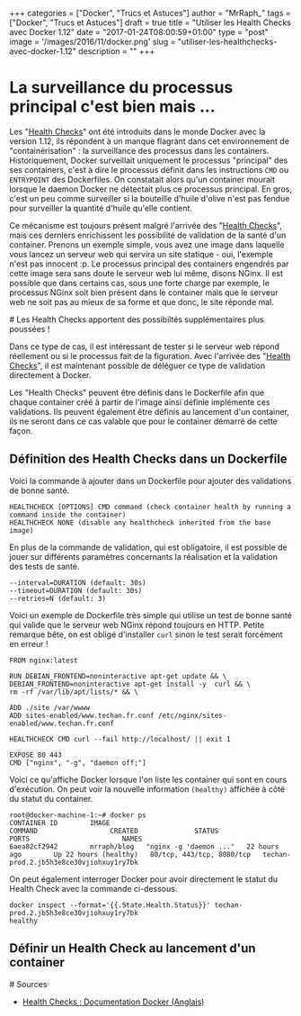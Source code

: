 +++
categories = ["Docker", "Trucs et Astuces"]
author = "MrRaph_"
tags = ["Docker", "Trucs et Astuces"]
draft = true
title = "Utiliser les Health Checks avec Docker 1.12"
date = "2017-01-24T08:00:59+01:00"
type = "post"
image = '/images/2016/11/docker.png'
slug = "utiliser-les-healthchecks-avec-docker-1.12"
description = ""
+++

# La surveillance du processus principal c'est bien mais ...

Les "[Health Checks](https://docs.docker.com/engine/reference/builder/#/healthcheck)" ont été introduits dans le monde Docker avec la version 1.12, ils répondent à un manque flagrant dans cet environnement de "containérisation" : la surveillance des processus dans les containers. Historiquement, Docker surveillait uniquement le processus "principal" des ses containers, c'est à dire le processus définit dans les instructions `CMD` ou `ENTRYPOINT` des Dockerfiles. On constatait alors qu'un container mourait lorsque le daemon Docker ne détectait plus ce processus principal. En gros, c'est un peu comme surveiller si la bouteille d'huile d'olive n'est pas fendue pour surveiller la quantité d'huile qu'elle contient.

Ce mécanisme est toujours présent malgré l'arrivée des "[Health Checks](https://docs.docker.com/engine/reference/builder/#/healthcheck)", mais ces derniers enrichissent les possibilité de validation de la santé d'un container. Prenons un exemple simple, vous avez une image dans laquelle vous lancez un serveur web qui servira un site statique - oui, l'exemple n'est pas innocent :p. Le processus principal des containers engendrés par cette image sera sans doute le serveur web lui même, disons NGinx. Il est possible que dans certains cas, sous une forte charge par exemple, le processus NGinx soit bien présent dans le container mais que le serveur web ne soit pas au mieux de sa forme et que donc, le site réponde mal.

# Les Health Checks apportent des possibiltés supplémentaires plus poussées !

Dans ce type de cas, il est intéressant de tester si le serveur web répond réellement ou si le processus fait de la figuration. Avec l'arrivée des "[Health Checks](https://docs.docker.com/engine/reference/builder/#/healthcheck)", il est maintenant possible de déléguer ce type de validation  directement à Docker.

Les "Health Checks" peuvent être définis dans le Dockerfile afin que chaque container créé à partir de l'image ainsi définie implémente ces validations. Ils peuvent également être définis au lancement d'un container, ils ne seront dans ce cas valable que pour le container démarré de cette façon.

## Définition des Health Checks dans un Dockerfile

Voici la commande à ajouter dans un Dockerfile pour ajouter des validations de bonne santé.

    HEALTHCHECK [OPTIONS] CMD command (check container health by running a command inside the container)
    HEALTHCHECK NONE (disable any healthcheck inherited from the base image)

En plus de la commande de validation, qui est obligatoire, il est possible de jouer sur différents paramètres concernants la réalisation et la validation des tests de santé.

    --interval=DURATION (default: 30s)
    --timeout=DURATION (default: 30s)
    --retries=N (default: 3)

Voici un exemple de Dockerfile très simple qui utilise un test de bonne santé qui valide que le serveur web NGinx répond toujours en HTTP. Petite remarque bête, on est obligé d'installer `curl` sinon le test serait forcément en erreur !

    FROM nginx:latest

    RUN DEBIAN_FRONTEND=noninteractive apt-get update && \
    DEBIAN_FRONTEND=noninteractive apt-get install -y  curl && \
    rm -rf /var/lib/apt/lists/* && \

    ADD ./site /var/wwww
    ADD sites-enabled/www.techan.fr.conf /etc/nginx/sites-enabled/www.techan.fr.conf

    HEALTHCHECK CMD curl --fail http://localhost/ || exit 1

    EXPOSE 80 443
    CMD ["nginx", "-g", "daemon off;"]

Voici ce qu'affiche Docker lorsque l'on liste les container qui sont en cours d'exécution. On peut voir la nouvelle information `(healthy)` affichée à côté du statut du container.

    root@docker-machine-1:~# docker ps
    CONTAINER ID        IMAGE                                                                                         COMMAND                  CREATED              STATUS                  PORTS                       NAMES
    6aea82cf2942        mrraph/blog   "nginx -g 'daemon ..."   22 hours ago        Up 22 hours (healthy)   80/tcp, 443/tcp, 8080/tcp   techan-prod.2.jb5h3e8ce30vjiohxuy1ry7bk

On peut également interroger Docker pour avoir directement le statut du Health Check avec la commande ci-dessous.

    docker inspect --format='{{.State.Health.Status}}' techan-prod.2.jb5h3e8ce30vjiohxuy1ry7bk
    healthy



## Définir un Health Check au lancement d'un container


# Sources

* [Health Checks : Documentation Docker (Anglais)](https://docs.docker.com/engine/reference/builder/#/healthcheck)
